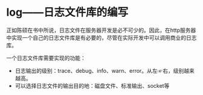 # log——日志文件库的编写

正如陈硕在书中所说，日志文件在服务器开发是必不可少的。因此，在http服务器中实现一个自己的日志文件库是有必要的，尽管在实际开发中可以调用商业的日志库。

一个日志文件库需要实现的功能：
- 日志输出的级别：trace、debug、info、warn、error。从左☞右，级别越来越高。
- 可以选择日志文件的输出目的地：磁盘文件、标准输出、socket等

